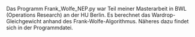 Das Programm Frank_Wolfe_NEP.py war Teil meiner Masterarbeit in BWL (Operations Research) an der HU Berlin. Es berechnet das Wardrop-Gleichgewicht anhand des Frank-Wolfe-Algorithmus. Näheres dazu findet sich in der Programmdatei.
